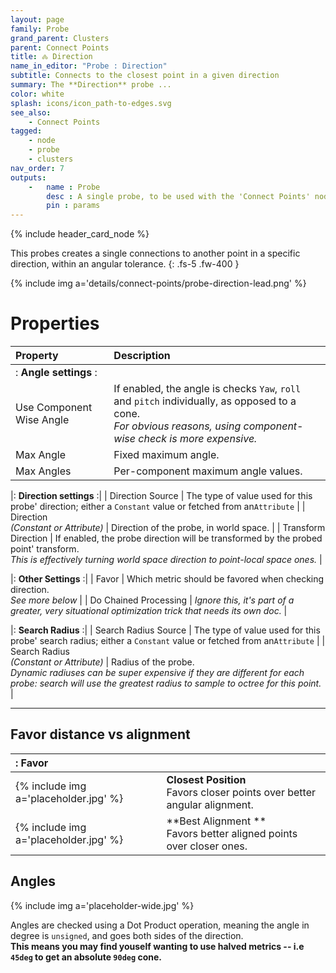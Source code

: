 ```yaml
---
layout: page
family: Probe
grand_parent: Clusters
parent: Connect Points
title: 🝆 Direction
name_in_editor: "Probe : Direction"
subtitle: Connects to the closest point in a given direction
summary: The **Direction** probe ...
color: white
splash: icons/icon_path-to-edges.svg
see_also:
    - Connect Points
tagged: 
    - node
    - probe
    - clusters
nav_order: 7
outputs:
    -   name : Probe
        desc : A single probe, to be used with the 'Connect Points' node
        pin : params
---
```


{% include header_card_node %}

This probes creates a single connections to another point in a specific direction, within an angular tolerance.
{: .fs-5 .fw-400 } 

{% include img a='details/connect-points/probe-direction-lead.png' %}

# Properties

| Property       | Description          |
|:-------------|:------------------|
|: **Angle settings** :|
| Use Component Wise Angle          | If enabled, the angle is checks `Yaw`, `roll` and `pitch` individually, as opposed to a cone.<br>*For obvious reasons, using component-wise check is more expensive.* |
| Max Angle           | Fixed maximum angle. |
| Max Angles           | Per-component maximum angle values. |

|: **Direction settings** :|
| Direction Source           | The type of value used for this probe' direction; either a `Constant` value or fetched from an`Attribute` |
| Direction <br>*(Constant or Attribute)*           | Direction of the probe, in world space. |
| Transform Direction           | If enabled, the probe direction will be transformed by the probed point' transform.<br>*This is effectively turning world space direction to point-local space ones.* |

|: **Other Settings** :|
| Favor           | Which metric should be favored when checking direction.<br>*See more below* |
| Do Chained Processing           | *Ignore this, it's part of a greater, very situational optimization trick that needs its own doc.* |

|: **Search Radius** :|
| Search Radius Source           | The type of value used for this probe' search radius; either a `Constant` value or fetched from an`Attribute` |
| Search Radius <br>*(Constant or Attribute)*           | Radius of the probe.<br>*Dynamic radiuses can be super expensive if they are different for each probe: search will use the greatest radius to sample to octree for this point.* |

---
## Favor distance vs alignment

|: Favor     ||
|:-------------|:------------------|
| {% include img a='placeholder.jpg' %}           | **Closest Position**<br>Favors closer points over better angular alignment. |
| {% include img a='placeholder.jpg' %}           | **Best Alignment **<br>Favors better aligned points over closer ones. |

## Angles

{% include img a='placeholder-wide.jpg' %}

Angles are checked using a Dot Product operation, meaning the angle in degree is `unsigned`, and goes both sides of the direction.  
**This means you may find youself wanting to use halved metrics -- i.e `45deg` to get an absolute `90deg` cone.**